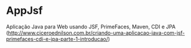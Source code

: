 # AppJsf
Aplicação Java para Web usando JSF, PrimeFaces, Maven, CDI e JPA (http://www.ciceroednilson.com.br/criando-uma-aplicacao-java-com-jsf-primefaces-cdi-e-jpa-parte-1-introducao/)
